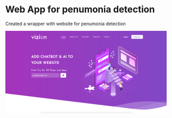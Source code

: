 # Web App for penumonia detection 

Created a wrapper with website for penumonia detection


![Image](https://raw.githubusercontent.com/bvshyam/web_app_lung_care/master/static/images/sample.PNG)

